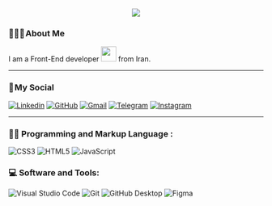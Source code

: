 <h1 align="center">
    <img src="https://readme-typing-svg.herokuapp.com/?lines=Welcome,+There!+👋;I'm+Sepehr+Toghtamesh;I'm+happy+to+meet+you,+my+dear!&center=true&font=Vazirmatn&weight=800&duration=3000&pause=1000&height=100&width=500&color=FDC435&size=30">
</h1>

### 👨🏻‍🦱 About Me 

I am a Front-End developer <img src="https://media.giphy.com/media/WUlplcMpOCEmTGBtBW/giphy.gif" width="30"> from Iran.

---

### 📌 My Social

<div align="left" >
    
[![Linkedin](https://img.shields.io/badge/LinkedIn-0A66C2?logo=Linkedin&logoColor=white&style=for-the-badge)](https://www.linkedin.com/in/sepehrToghtamesh)
[![GitHub](https://img.shields.io/badge/GitHub-181717?logo=GitHub&logoColor=white&style=for-the-badge)](https://github.com/SepehrToghtamesh)
[![Gmail](https://img.shields.io/badge/Gmail-EA4335?logo=Gmail&logoColor=white&style=for-the-badge)](mailto:sphr.toghtamesh.79@gmail.com)
[![Telegram](https://img.shields.io/badge/Telegram-229ED9?logo=Telegram&logoColor=white&style=for-the-badge)](https://t.me/sphram)
[![Instagram](https://img.shields.io/badge/Instagram-E4405F?logo=Instagram&logoColor=white&style=for-the-badge)](https://www.instagram.com/_sphram)    
</div>

---


### 👨‍💻 Programming and Markup Language :

![CSS3](https://img.shields.io/badge/CSS3-1572B6?logo=CSS3&logoColor=white&style=for-the-badge)
![HTML5](https://img.shields.io/badge/HTML5-E34F26?logo=HTML5&logoColor=white&style=for-the-badge)
![JavaScript](https://img.shields.io/badge/JavaScript-F7DF1E?logo=JavaScript&logoColor=black&style=for-the-badge)

### 💻 Software and Tools:
![Visual Studio Code](https://img.shields.io/badge/Visual&nbsp;Studio&nbsp;Code-007ACC?logo=VisualStudioCode&logoColor=white&style=for-the-badge)
![Git](https://img.shields.io/badge/Git-F05032?logo=Git&logoColor=white&style=for-the-badge)
![GitHub Desktop](https://img.shields.io/badge/GitHub&nbsp;Desktop-8034a9?logo=GitHub&logoColor=white&style=for-the-badge)
![Figma](https://img.shields.io/badge/Figma-F24E1E?logo=Figma&logoColor=white&style=for-the-badge)

<!--
**SepehrToghtamesh/SepehrToghtamesh** is a ✨ _special_ ✨ repository because its `README.md` (this file) appears on your GitHub profile.

Here are some ideas to get you started:

- 🔭 I’m currently working on ...
- 🌱 I’m currently learning ...
- 👯 I’m looking to collaborate on ...
- 🤔 I’m looking for help with ...
- 💬 Ask me about ...
- 📫 How to reach me: ...
- 😄 Pronouns: ...
- ⚡ Fun fact: ...
-->
